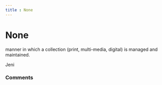 ```yaml
---
title : None
---
```

None
=====================
manner in which a collection (print, multi-media, digital) is managed
and maintained.

Jeni

### Comments ###


